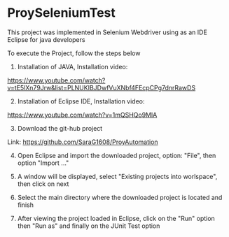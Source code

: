# ProySeleniumTest

This project was implemented in Selenium Webdriver using as an IDE Eclipse for java developers

To execute the Project, follow the steps below

1. Installation of JAVA, Installation video:

https://www.youtube.com/watch?v=tE5lXn79Jrw&list=PLNUKIBJDwfVuXNbf4FEcpCPg7dnrRawDS

2. Installation of Eclipse IDE, Installation video:

https://www.youtube.com/watch?v=1mQSHQo9MlA

3. Download the git-hub project

Link: https://github.com/SaraG1608/ProyAutomation

4. Open Eclipse and import the downloaded project, option: "File", then option "Import ..."

5. A window will be displayed, select "Existing projects into worlspace", then click on next

6. Select the main directory where the downloaded project is located and finish

7. After viewing the project loaded in Eclipse, click on the "Run" option then "Run as" and finally on the JUnit Test option
